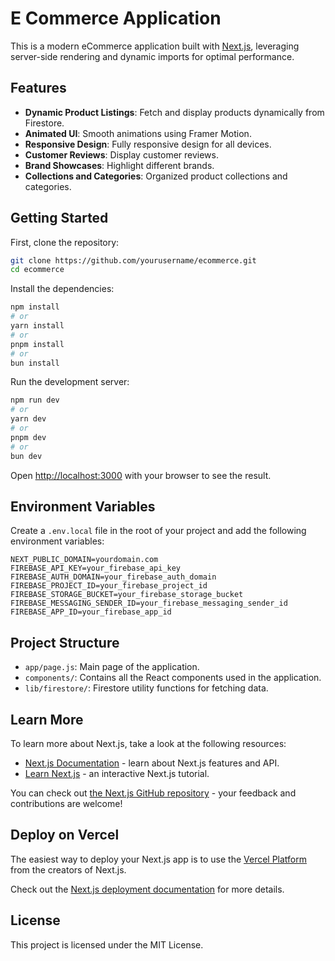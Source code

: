 # E Commerce Application

This is a modern eCommerce application built with [Next.js](https://nextjs.org/), leveraging server-side rendering and dynamic imports for optimal performance.

## Features

- **Dynamic Product Listings**: Fetch and display products dynamically from Firestore.
- **Animated UI**: Smooth animations using Framer Motion.
- **Responsive Design**: Fully responsive design for all devices.
- **Customer Reviews**: Display customer reviews.
- **Brand Showcases**: Highlight different brands.
- **Collections and Categories**: Organized product collections and categories.

## Getting Started

First, clone the repository:

```bash
git clone https://github.com/yourusername/ecommerce.git
cd ecommerce
```

Install the dependencies:

```bash
npm install
# or
yarn install
# or
pnpm install
# or
bun install
```

Run the development server:

```bash
npm run dev
# or
yarn dev
# or
pnpm dev
# or
bun dev
```

Open [http://localhost:3000](http://localhost:3000) with your browser to see the result.

## Environment Variables

Create a `.env.local` file in the root of your project and add the following environment variables:

```env
NEXT_PUBLIC_DOMAIN=yourdomain.com
FIREBASE_API_KEY=your_firebase_api_key
FIREBASE_AUTH_DOMAIN=your_firebase_auth_domain
FIREBASE_PROJECT_ID=your_firebase_project_id
FIREBASE_STORAGE_BUCKET=your_firebase_storage_bucket
FIREBASE_MESSAGING_SENDER_ID=your_firebase_messaging_sender_id
FIREBASE_APP_ID=your_firebase_app_id
```

## Project Structure

- `app/page.js`: Main page of the application.
- `components/`: Contains all the React components used in the application.
- `lib/firestore/`: Firestore utility functions for fetching data.

## Learn More

To learn more about Next.js, take a look at the following resources:

- [Next.js Documentation](https://nextjs.org/docs) - learn about Next.js features and API.
- [Learn Next.js](https://nextjs.org/learn) - an interactive Next.js tutorial.

You can check out [the Next.js GitHub repository](https://github.com/vercel/next.js/) - your feedback and contributions are welcome!

## Deploy on Vercel

The easiest way to deploy your Next.js app is to use the [Vercel Platform](https://vercel.com/new?utm_medium=default-template&filter=next.js&utm_source=create-next-app&utm_campaign=create-next-app-readme) from the creators of Next.js.

Check out the [Next.js deployment documentation](https://nextjs.org/docs/deployment) for more details.

## License

This project is licensed under the MIT License.
